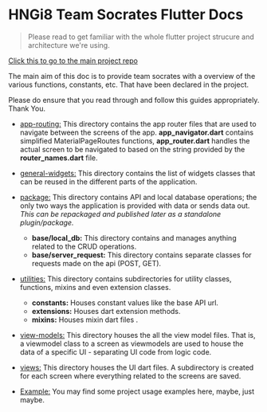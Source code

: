 # HNGi8 Team Socrates Flutter Docs

> Please read to get familiar with the whole flutter project strucure and architecture we're using.

[Click this to go to the main project repo](https://github.com/zurichat/zc_app)

The main aim of this doc is to provide team socrates with a overview of the various functions, constants, etc. That have been declared in the project.  

Please do ensure that you read through and follow this guides appropriately.
Thank You.

* [app-routing:](app_routing.md) This directory contains the app router files that are used to navigate between the screens of the app. **app_navigator.dart** contains simplified MaterialPageRoutes functions, **app_router.dart** handles the actual screen to be navigated to based on the string provided by the **router_names.dart** file.
* [general-widgets:](general_widgets.md) This directory contains the list of widgets classes that can be reused in the different parts of the application.
* [package:](package.md) This directory contains API and local database operations; the only two ways the application is provided with data or sends data out. *This can be repackaged and published later as a standalone plugin/package.*
  - **base/local_db:** This directory contains and manages anything related to the CRUD operations.
  - **base/server_request:** This directory contains separate classes for requests made on the api (POST, GET).
* [utilities:](utilities.md) This directory contains subdirectories for utility classes, functions, mixins and even extension classes.
  - **constants:** Houses constant values like the base API url.
  - **extensions:** Houses dart extension methods.
  - **mixins:** Houses mixin dart files .

* [view-models:](view_models.md) This directory houses the all the view model files. That is, a viewmodel class to a screen as viewmodels are used to house the data of a specific UI - separating UI code from logic code.
* [views:](views.md) This directory houses the UI dart files. A subdirectory is created for each screen where everything related to the screens are saved.

* [Example:](examples.md) You may find some project usage examples here, maybe, just maybe.